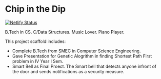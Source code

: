 # Chip in the Dip

[![Netlify Status](https://api.netlify.com/api/v1/badges/056b4a67-70e6-4af4-9be5-dee151b8e906/deploy-status)](https://app.netlify.com/sites/eleventyone/deploys)

B.Tech in CS. C/Data Structures. Music Lover. Piano Player.

This project scaffold includes:

- Complete B.Tech from SMEC in Computer Science Engineering.
- Gave Presentation for Genetic Alogrithm in finding Shortest Path First problem in IV Year I Sem.
- Smart Bell as Final Proect. The Smart bell that detects anyone infront of the door and sends notifications as a security measure.


